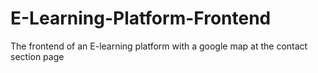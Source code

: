 # E-Learning-Platform-Frontend
The frontend of  an E-learning platform with a google map at the contact section page

